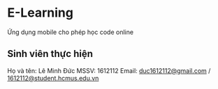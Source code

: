 # E-Learning
Ứng dụng mobile cho phép học code online

## Sinh viên thực hiện
Họ và tên: Lê Minh Đức
MSSV: 1612112
Email: duc1612112@gmail.com / 1612112@student.hcmus.edu.vn